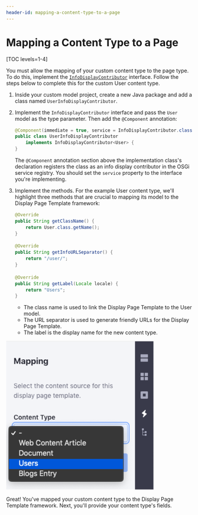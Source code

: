 ```yaml
---
header-id: mapping-a-content-type-to-a-page
---
```


# Mapping a Content Type to a Page

[TOC levels=1-4]

You must allow the mapping of your custom content type to the page type. To do
this, implement the
[`InfoDisplayContributor`](@app-ref@/info/2.0.0/javadocs/com/liferay/info/display/contributor/InfoDisplayContributor.html)
interface. Follow the steps below to complete this for the custom User content
type.

1.  Inside your custom model project, create a new Java package and add a class
    named `UserInfoDisplayContributor`.

2.  Implement the `InfoDisplayContributor` interface and pass the `User` model
    as the type parameter. Then add the `@Component` annotation:

    ```java
    @Component(immediate = true, service = InfoDisplayContributor.class)
    public class UserInfoDisplayContributor
        implements InfoDisplayContributor<User> {
    }
    ```

    The `@Component` annotation section above the implementation class's
    declaration registers the class as an info display contributor in the OSGi
    service registry. You should set the `service` property to the interface
    you're implementing.

3.  Implement the methods. For the example User content type, we'll highlight
    three methods that are crucial to mapping its model to the Display Page
    Template framework:

    ```java
    @Override
    public String getClassName() {
        return User.class.getName();
    }

    @Override
    public String getInfoURLSeparator() {
        return "/user/";
    }

    @Override
    public String getLabel(Locale locale) {
        return "Users";
    }
    ```

    - The class name is used to link the Display Page Template to the User
      model.
    - The URL separator is used to generate friendly URLs for the Display Page
      Template.
    - The label is the display name for the new content type.

![Figure 1: After creating the `*InfoDisplayContributor` class, you can create Display Page Templates and map them to your custom model.](../../../images/custom-model-selectable.png)

Great! You've mapped your custom content type to the Display Page Template
framework. Next, you'll provide your content type's fields.
